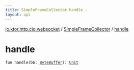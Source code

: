 ```yaml
---
title: SimpleFrameCollector.handle - 
layout: api
---
```


<div class='api-docs-breadcrumbs'><a href="../index.html">io.ktor.http.cio.websocket</a> / <a href="index.html">SimpleFrameCollector</a> / <a href="./handle.html">handle</a></div>

# handle

<div class="signature"><code><span class="keyword">fun </span><span class="identifier">handle</span><span class="symbol">(</span><span class="parameterName" id="io.ktor.http.cio.websocket.SimpleFrameCollector$handle(java.nio.ByteBuffer)/bb">bb</span><span class="symbol">:</span>&nbsp;<a href="http://docs.oracle.com/javase/6/docs/api/java/nio/ByteBuffer.html"><span class="identifier">ByteBuffer</span></a><span class="symbol">)</span><span class="symbol">: </span><a href="https://kotlinlang.org/api/latest/jvm/stdlib/kotlin/-unit/index.html"><span class="identifier">Unit</span></a></code></div>
